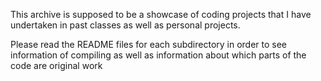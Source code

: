 This archive is supposed to be a showcase of coding projects that 
I have undertaken in past classes as well as personal projects.

Please read the README files for each subdirectory in order to see
information of compiling as well as information about which parts of
the code are original work
